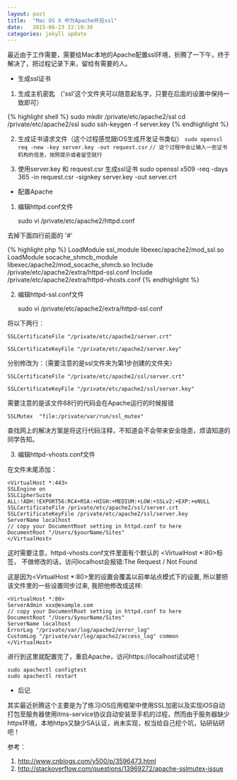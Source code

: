 ```yaml
---
layout: post
title:  "Mac OS X 中为Apache开启ssl"
date:   2015-06-23 22:19:36
categories: jekyll update
---
```


最近由于工作需要，需要给Mac本地的Apache配置ssl环境，折腾了一下午，终于解决了，把过程记录下来，留给有需要的人。

- 生成ssl证书

1. 生成主机密匙 （'ssl'这个文件夹可以随意起名字，只要在后面的设置中保持一致即可）

{% highlight shell %}
sudo mkdir /private/etc/apache2/ssl
cd /private/etc/apache2/ssl
sudo ssh-keygen -f server.key
{% endhighlight %}

2. 生成证书请求文件（这个过程感觉跟iOS生成开发证书类似）
`
 sudo openssl req -new -key server.key -out request.csr
 `
 `
    // 这个过程中会让输入一些证书机构的信息，按照提示或者留空就行
    `
    
3. 使用server.key 和 request.csr 生成ssl证书
	sudo openssl x509 -req -days 365 -in request.csr -signkey server.key -out server.crt

- 配置Apache

1. 编辑httpd.conf文件

    sudo vi /private/etc/apache2/httpd.conf

    
去掉下面四行前面的 '#'

{% highlight php %}
LoadModule ssl_module libexec/apache2/mod_ssl.so
LoadModule socache_shmcb_module libexec/apache2/mod_socache_shmcb.so
Include /private/etc/apache2/extra/httpd-ssl.conf
Include /private/etc/apache2/extra/httpd-vhosts.conf
{% endhighlight %}

2. 编辑httpd-ssl.conf文件

    sudo vi /private/etc/apache2/extra/httpd-ssl.conf

将以下两行：

    SSLCertificateFile "/private/etc/apache2/server.crt"

    SSLCertificateKeyFile "/private/etc/apache2/server.key"

    
分别修改为：（需要注意的是ssl文件夹为第1步创建的文件夹）

    SSLCertificateFile "/private/etc/apache2/ssl/server.crt"

    SSLCertificateKeyFile "/private/etc/apache2/ssl/server.key"

需要注意的是该文件68行的代码会在Apache运行的时候报错

    SSLMutex  "file:/private/var/run/ssl_mutex"

查找网上的解决方案是将这行代码注释，不知道会不会带来安全隐患，烦请知道的同学告知。

3. 编辑httpd-vhosts.conf文件

在文件末尾添加：

    <VirtualHost *:443> 
    SSLEngine on
    SSLCipherSuite ALL:!ADH:!EXPORT56:RC4+RSA:+HIGH:+MEDIUM:+LOW:+SSLv2:+EXP:+eNULL
    SSLCertificateFile /private/etc/apache2/ssl/server.crt 
    SSLCertificateKeyFile /private/etc/apache2/ssl/server.key
    ServerName localhost
    // copy your DocumentRoot setting in httpd.conf to here
    DocumentRoot "/Users/$yourName/Sites"
    </VirtualHost>

这时需要注意，httpd-vhosts.conf文件里面有个默认的 <VirtualHost *:80>标签， 不做修改的话，访问localhost会报错:The Request / Not Found

这是因为<VirtualHost *:80>里的设置会覆盖以前单站点模式下的设置, 所以要把该文件里的一些设置同步过来, 我把他修改成这样:


	<VirtualHost *:80>
	ServerAdmin xxx@example.com
	// copy your DocumentRoot setting in httpd.conf to here
	DocumentRoot "/Users/$yourName/Sites"
	ServerName localhost
	ErrorLog "/private/var/log/apache2/error_log"
	CustomLog "/private/var/log/apache2/access_log" common
	</VirtualHost> 

进行到这里就配置完了，重启Apache，访问https://localhost试试吧！

    sudo apachectl configtest
    sudo apachectl restart

- 后记

其实最近折腾这个主要是为了练习iOS应用框架中使用SSL加密以及实现iOS自动打包至服务器使用itms-service协议自动安装至手机的过程，然而由于服务器缺少https环境，本地https又缺少SA认证，尚未实现，权当给自己挖个坑，钻研钻研吧！

参考：

1. http://www.cnblogs.com/y500/p/3596473.html
2. http://stackoverflow.com/questions/13969272/apache-sslmutex-issue



